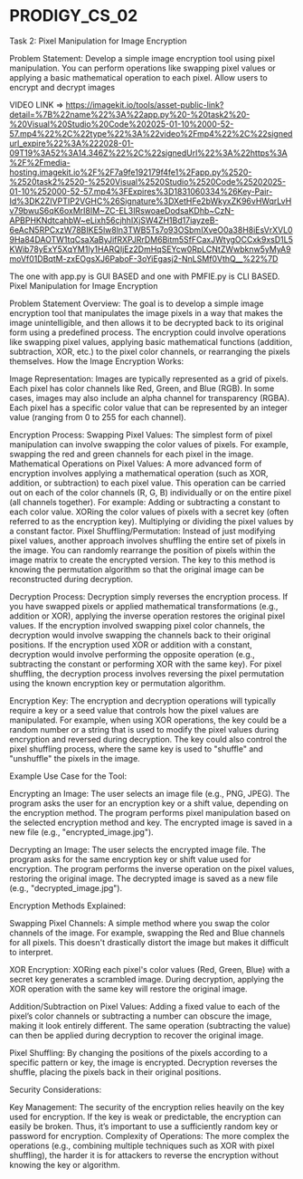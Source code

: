 # PRODIGY_CS_02
Task 2: Pixel Manipulation for Image Encryption

Problem Statement: Develop a simple image encryption tool using pixel manipulation. 
You can perform operations like swapping pixel values or 
applying a basic mathematical operation to each pixel. 
Allow users to encrypt and decrypt images

VIDEO LINK => https://imagekit.io/tools/asset-public-link?detail=%7B%22name%22%3A%22app.py%20-%20task2%20-%20Visual%20Studio%20Code%202025-01-10%2000-52-57.mp4%22%2C%22type%22%3A%22video%2Fmp4%22%2C%22signedurl_expire%22%3A%222028-01-09T19%3A52%3A14.346Z%22%2C%22signedUrl%22%3A%22https%3A%2F%2Fmedia-hosting.imagekit.io%2F%2F7a9fe192179f4fe1%2Fapp.py%2520-%2520task2%2520-%2520Visual%2520Studio%2520Code%25202025-01-10%252000-52-57.mp4%3FExpires%3D1831060334%26Key-Pair-Id%3DK2ZIVPTIP2VGHC%26Signature%3DXetHFe2bWkyxZK96vHWqrLvHv79bwuS6qK6oxMrI8IM~ZC-EL3IRswoaeDodsaKDhb~CzN-APBPHKNdtcahbW~eLixh56cjhhIXjSW4ZH1Bd17iayzeB-6eAcN5RPCxzW78BIKE5lw8ln3TWB5Ts7o93OSbmIXveO0a38H8iEsVrXVL09Ha84DAOTW1tqCsaXaByJifRXPJRrDM6Bitm5SfFCaxJWtygOCCxk9xsD1L5KWib78yExY5XqYM1ly1HARQIjEz2DmHqSEYcw0RpLCNtZWwbknw5yMyA9moVf01DBqtM-zxEOgsXJ6PaboF-3oYiEgasj2-NnLSMf0VthQ__%22%7D

The one with app.py is GUI BASED and one with PMFIE.py is CLI BASED.
Pixel Manipulation for Image Encryption

Problem Statement Overview: The goal is to develop a simple image encryption tool that manipulates the image pixels in a way that makes the image unintelligible, and then allows it to be decrypted back to its original form using a predefined process. The encryption could involve operations like swapping pixel values, applying basic mathematical functions (addition, subtraction, XOR, etc.) to the pixel color channels, or rearranging the pixels themselves.
How the Image Encryption Works:

 Image Representation:
    Images are typically represented as a grid of pixels. Each pixel has color channels like Red, Green, and Blue (RGB). In some cases, images may also include an alpha channel for transparency (RGBA).
        Each pixel has a specific color value that can be represented by an integer value (ranging from 0 to 255 for each channel).

 Encryption Process:
    Swapping Pixel Values: The simplest form of pixel manipulation can involve swapping the color values of pixels. For example, swapping the red and green channels for each pixel in the image.
    Mathematical Operations on Pixel Values: A more advanced form of encryption involves applying a mathematical operation (such as XOR, addition, or subtraction) to each pixel value. This operation can be carried out on each of the color channels (R, G, B) individually or on the entire pixel (all channels together). For example:
    Adding or subtracting a constant to each color value.
    XORing the color values of pixels with a secret key (often referred to as the encryption key).
    Multiplying or dividing the pixel values by a constant factor.
    Pixel Shuffling/Permutation: Instead of just modifying pixel values, another approach involves shuffling the entire set of pixels in the image. You can randomly rearrange the position of pixels within the image matrix to create the encrypted version. The key to this method is knowing the permutation algorithm so that the original image can be reconstructed during decryption.

 Decryption Process:
   Decryption simply reverses the encryption process. If you have swapped pixels or applied mathematical transformations (e.g., addition or XOR), applying the inverse operation restores the original pixel values.
   If the encryption involved swapping pixel color channels, the decryption would involve swapping the channels back to their original positions.
   If the encryption used XOR or addition with a constant, decryption would involve performing the opposite operation (e.g., subtracting the constant or performing XOR with the same key).
   For pixel shuffling, the decryption process involves reversing the pixel permutation using the known encryption key or permutation algorithm.

 Encryption Key:
   The encryption and decryption operations will typically require a key or a seed value that controls how the pixel values are manipulated. For example, when using XOR operations, the key could be a random number or a string that is used to modify the pixel values during encryption and reversed during decryption.
   The key could also control the pixel shuffling process, where the same key is used to "shuffle" and "unshuffle" the pixels in the image.

Example Use Case for the Tool:

Encrypting an Image:
   The user selects an image file (e.g., PNG, JPEG).
   The program asks the user for an encryption key or a shift value, depending on the encryption method.
   The program performs pixel manipulation based on the selected encryption method and key.
   The encrypted image is saved in a new file (e.g., "encrypted_image.jpg").

Decrypting an Image:
  The user selects the encrypted image file.
  The program asks for the same encryption key or shift value used for encryption.
  The program performs the inverse operation on the pixel values, restoring the original image.
  The decrypted image is saved as a new file (e.g., "decrypted_image.jpg").

Encryption Methods Explained:

  Swapping Pixel Channels:
  A simple method where you swap the color channels of the image. For example, swapping the Red and Blue channels for all pixels. This doesn't drastically distort the image but makes it difficult to interpret.

  XOR Encryption:
  XORing each pixel's color values (Red, Green, Blue) with a secret key generates a scrambled image. During decryption, applying the XOR operation with the same key will restore the original image.

  Addition/Subtraction on Pixel Values:
  Adding a fixed value to each of the pixel’s color channels or subtracting a number can obscure the image, making it look entirely different. The same operation (subtracting the value) can then be applied during decryption to recover the original image.

  Pixel Shuffling:
  By changing the positions of the pixels according to a specific pattern or key, the image is encrypted. Decryption reverses the shuffle, placing the pixels back in their original positions.

Security Considerations:

  Key Management: The security of the encryption relies heavily on the key used for encryption. If the key is weak or predictable, the encryption can easily be broken. Thus, it’s important to use a sufficiently random key or password for encryption.
  Complexity of Operations: The more complex the operations (e.g., combining multiple techniques such as XOR with pixel shuffling), the harder it is for attackers to reverse the encryption without knowing the key or algorithm.

